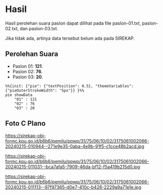 # Hasil

Hasil perolehan suara paslon dapat dilihat pada file paslon-01.txt, paslon-02.txt, dan paslon-03.txt.

Jika tidak ada, artinya data tersebut belum ada pada SIREKAP.

## Perolehan Suara

 * Paslon 01: **121**.
 * Paslon 02: **76**.
 * Paslon 03: **20**.

```mermaid
%%{init: {"pie": {"textPosition": 0.5}, "themeVariables": {"pieOuterStrokeWidth": "5px"}} }%%
pie showData
    "01" : 121
    "02" : 76
    "03" : 20
```
## Foto C Plano

https://sirekap-obj-formc.kpu.go.id/b6b6/pemilu/ppwp/31/75/06/10/02/3175061002066-20240215-010944--271e9e35-0aba-4e9b-91f5-c1cce48b2acd.jpg

https://sirekap-obj-formc.kpu.go.id/b6b6/pemilu/ppwp/31/75/06/10/02/3175061002066-20240215-011031--bca7afa5-7909-46da-bf12-f5a419b215d0.jpg

https://sirekap-obj-formc.kpu.go.id/b6b6/pemilu/ppwp/31/75/06/10/02/3175061002066-20240215-011113--97f97365-d0e7-410c-b426-2229a9a71e1e.jpg
